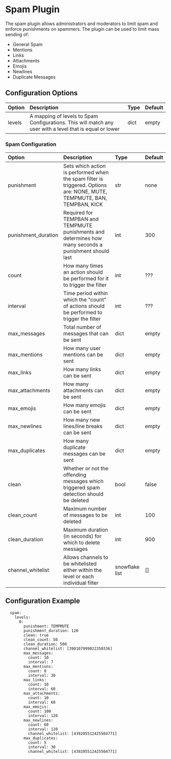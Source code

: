 # Spam Plugin

The spam plugin allows administrators and moderators to limit spam and enforce punishments on spammers. The plugin can be used to limit mass sending of:

* General Spam
* Mentions
* Links
* Attachments
* Emojis
* Newlines
* Duplicate Messages

## Configuration Options

| Option | Description | Type | Default |
| :--- | :--- | :--- | :--- |
| levels | A mapping of levels to Spam Configurations. This will match any user with a level that is equal or lower | dict | empty |

### Spam Configuration

| Option | Description | Type | Default |
| :--- | :--- | :--- | :--- |
| punishment | Sets which action is performed when the spam filter is triggered. Options are: NONE, MUTE, TEMPMUTE, BAN, TEMPBAN, KICK | str | none |
| punishment\_duration | Required for TEMPBAN and TEMPMUTE punishments and determines how many seconds a punishment should last | int | 300 |
| count | How many times an action should be performed for it to trigger the filter | int | ??? |
| interval | Time period within which the "count" of actions should be performed to trigger the filter | int | ??? |
| max\_messages | Total number of messages that can be sent | dict | empty |
| max\_mentions | How many user mentions can be sent | dict | empty |
| max\_links | How many links can be sent | dict | empty |
| max\_attachments | How many attachments can be sent | dict | empty |
| max\_emojis | How many emojis can be sent | dict | empty |
| max\_newlines | How many new lines/line breaks can be sent | dict | empty |
| max\_duplicates | How many duplicate messages can be sent | dict | empty |
| clean | Whether or not the offending messages which triggered spam detection should be deleted | bool | false |
| clean\_count | Maximum number of messages to be deleted | int | 100 |
| clean\_duration | Maximum duration \(in seconds\) for which to delete messages | int | 900 |
| channel\_whitelist | Allows channels to be whitelisted either within the level or each individual filter | snowflake list | \[\] |

## Configuration Example

```text
  spam:
    levels:
      0:
        punishment: TEMPMUTE
        punishment_duration: 120
        clean: true
        clean_count: 50
        clean_duration: 500
        channel_whitelist: [390107999022350336]
        max_messages:
          count: 10
          interval: 7
        max_mentions:
          count: 8
          interval: 30
        max_links:
          count: 10
          interval: 60
        max_attachments:
          count: 10
          interval: 60
        max_emojis:
          count: 100
          interval: 120
        max_newlines:
          count: 60
          interval: 120
          channel_whitelist: [439205512425504771]
        max_duplicates:
          count: 5
          interval: 30
          channel_whitelist: [439205512425504771]
```

